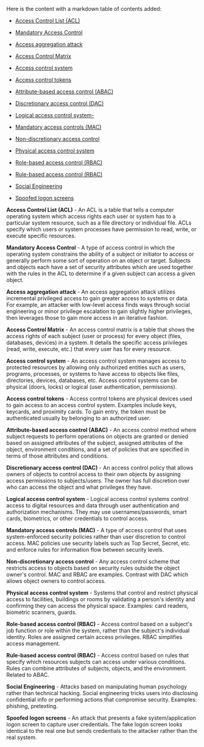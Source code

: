 Here is the content with a markdown table of contents added:

- [Access Control List (ACL)](#access-control-list-acl)

- [Mandatory Access Control](#mandatory-access-control)  

- [Access aggregation attack](#access-aggregation-attack)

- [Access Control Matrix](#access-control-matrix)

- [Access control system](#access-control-system)

- [Access control tokens](#access-control-tokens)

- [Attribute-based access control (ABAC)](#attribute-based-access-control-abac)

- [Discretionary access control (DAC)](#discretionary-access-control-dac) 

- [Logical access control system- ](#logical-access-control-system)

- [Mandatory access controls (MAC)](#mandatory-access-controls-mac)

- [Non-discretionary access control](#non-discretionary-access-control)

- [Physical access control system](#physical-access-control-system)  

- [Role-based access control (RBAC)](#role-based-access-control-rbac)

- [Rule-based access control (RBAC)](#rule-based-access-control-rbac)

- [Social Engineering](#social-engineering)

- [Spoofed logon screens](#spoofed-logon-screens)

**Access Control List (ACL)** - An ACL is a table that tells a computer operating system which access rights each user or system has to a particular system resource, such as a file directory or individual file. ACLs specify which users or system processes have permission to read, write, or execute specific resources.

**Mandatory Access Control** - A type of access control in which the operating system constrains the ability of a subject or initiator to access or generally perform some sort of operation on an object or target. Subjects and objects each have a set of security attributes which are used together with the rules in the ACL to determine if a given subject can access a given object. 

**Access aggregation attack** - An access aggregation attack utilizes incremental privileged access to gain greater access to systems or data. For example, an attacker with low-level access finds ways through social engineering or minor privilege escalation to gain slightly higher privileges, then leverages those to gain more access in an iterative fashion.

**Access Control Matrix** - An access control matrix is a table that shows the access rights of each subject (user or process) for every object (files, databases, devices) in a system. It details the specific access privileges (read, write, execute, etc.) that every user has for every resource.

**Access control system** - An access control system manages access to protected resources by allowing only authorized entities such as users, programs, processes, or systems to have access to objects like files, directories, devices, databases, etc. Access control systems can be physical (doors, locks) or logical (user authentication, permissions).

**Access control tokens** - Access control tokens are physical devices used to gain access to an access control system. Examples include keys, keycards, and proximity cards. To gain entry, the token must be authenticated usually by belonging to an authorized user.

**Attribute-based access control (ABAC)** - An access control method where subject requests to perform operations on objects are granted or denied based on assigned attributes of the subject, assigned attributes of the object, environment conditions, and a set of policies that are specified in terms of those attributes and conditions.

**Discretionary access control (DAC)** - An access control policy that allows owners of objects to control access to their own objects by assigning access permissions to subjects/users. The owner has full discretion over who can access the object and what privileges they have.

**Logical access control system** - Logical access control systems control access to digital resources and data through user authentication and authorization mechanisms. They may use usernames/passwords, smart cards, biometrics, or other credentials to control access.

**Mandatory access controls (MAC)** - A type of access control that uses system-enforced security policies rather than user discretion to control access. MAC policies use security labels such as Top Secret, Secret, etc. and enforce rules for information flow between security levels. 

**Non-discretionary access control** - Any access control scheme that restricts access to objects based on security rules outside the object owner's control. MAC and RBAC are examples. Contrast with DAC which allows object owners to control access.

**Physical access control system** - Systems that control and restrict physical access to facilities, buildings or rooms by validating a person's identity and confirming they can access the physical space. Examples: card readers, biometric scanners, guards.

**Role-based access control (RBAC)** - Access control based on a subject's job function or role within the system, rather than the subject's individual identity. Roles are assigned certain access privileges. RBAC simplifies access management.

**Rule-based access control (RBAC)** - Access control based on rules that specify which resources subjects can access under various conditions. Rules can combine attributes of subjects, objects, and the environment. Related to ABAC.

**Social Engineering** - Attacks based on manipulating human psychology rather than technical hacking. Social engineering tricks users into disclosing confidential info or performing actions that compromise security. Examples: phishing, pretexting.

**Spoofed logon screens** - An attack that presents a fake system/application logon screen to capture user credentials. The fake logon screen looks identical to the real one but sends credentials to the attacker rather than the real system.